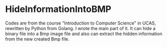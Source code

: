 # HideInformationIntoBMP
Codes are from the course "Introduction to Computer Science" in UCAS, rewritten by Python from Golang.
I wrote the main part of it. It can hide a binary file into a Bmp image file and also can extract the hidden information from the new created Bmp file.
